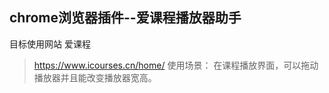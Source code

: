 ## chrome浏览器插件--爱课程播放器助手
目标使用网站 爱课程
> https://www.icourses.cn/home/
使用场景：
在课程播放界面，可以拖动播放器并且能改变播放器宽高。
